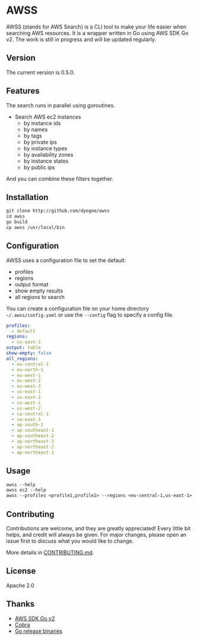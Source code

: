 # AWSS

AWSS (stands for AWS Search) is a CLI tool to make your life easier when searching AWS resources.
It is a wrapper written in Go using AWS SDK Go v2. The work is still in progress and will be updated regularly.

## Version

<!-- Do not forget to update version on commands/commands.go Version -->
The current version is 0.5.0.

## Features

The search runs in parallel using goroutines.

- Search AWS ec2 instances
  - by instance ids
  - by names
  - by tags
  - by private ips
  - by instance types
  - by availability zones
  - by instance states
  - by public ips

And you can combine these filters together.

## Installation

```txt
git clone http://github.com/dyegoe/awss
cd awss
go build
cp awss /usr/local/bin
```

## Configuration

AWSS uses a configuration file to set the default:

- profiles
- regions
- output format
- show empty results
- all regions to search

You can create a configuration file on your home directory `~/.awss/config.yaml` or use the `--config` flag to specify a config file.

```yaml
profiles:
  - default
regions:
  - us-east-1
output: table
show-empty: false
all_regions:
  - eu-central-1
  - eu-north-1
  - eu-west-1
  - eu-west-2
  - eu-west-3
  - us-east-1
  - us-east-2
  - us-west-1
  - us-west-2
  - ca-central-1
  - sa-east-1
  - ap-south-1
  - ap-southeast-1
  - ap-southeast-2
  - ap-northeast-3
  - ap-northeast-2
  - ap-northeast-1
```

## Usage

```txt
awss --help
awss ec2 --help
awss --profiles <profile1,profile2> --regions <eu-central-1,us-east-1> ec2 --name <name>
```

## Contributing

Contributions are welcome, and they are greatly appreciated! Every little bit helps, and credit will always be given. For major changes, please open an issue first to discuss what you would like to change.

More details in [CONTRIBUTING.md](CONTRIBUTING.md).

## License

Apache 2.0

## Thanks

- [AWS SDK Go v2](https://github.com/aws/aws-sdk-go-v2)
- [Cobra](https://github.com/spf13/cobra)
- [Go release binaries](https://github.com/marketplace/actions/go-release-binaries)
